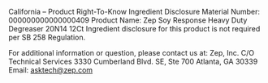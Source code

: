  
 
 
California – Product Right-To-Know Ingredient Disclosure 
Material Number: 000000000000000409 
Product Name: Zep Soy Response Heavy Duty Degreaser 20N14 12Ct 
Ingredient disclosure for this product is not required per SB 258 Regulation. 
 
For additional information or question, please contact us at: 
Zep, Inc. 
C/O Technical Services 
3330 Cumberland Blvd. SE, Ste 700 
Atlanta, GA 30339 
Email: asktech@zep.com 
 
 
 
 
